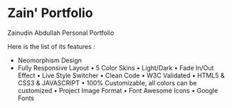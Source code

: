 # Zain' Portfolio
Zainudin Abdullah Personal Portfolio

Here is the list of its features :
- Neomorphism Design
- Fully Responsive Layout
• 5 Color Skins 
• Light/Dark
• Fade In/Out Effect
• Live Style Switcher
• Clean Code
• W3C Validated
• HTML5 & CSS3 & JAVASCRIPT
• 100% Customizable, all colors can be customized
• Project Image Format
• Font Awesome Icons
• Google Fonts
